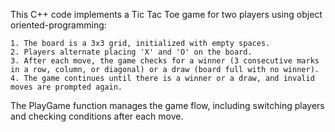 This C++ code implements a Tic Tac Toe game for two players using object oriented-programming:

    1. The board is a 3x3 grid, initialized with empty spaces.
    2. Players alternate placing 'X' and 'O' on the board.
    3. After each move, the game checks for a winner (3 consecutive marks in a row, column, or diagonal) or a draw (board full with no winner).
    4. The game continues until there is a winner or a draw, and invalid moves are prompted again.

The PlayGame function manages the game flow, including switching players and checking conditions after each move.







